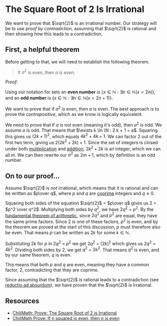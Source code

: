 # The Square Root of 2 Is Irrational

We want to prove that $\sqrt{2}$ is an irrational number. Our strategy will
be to use *proof by contradiction*, assuming that $\sqrt{2}$ is rational and
then showing how this leads to a contradiction.


## First, a helpful theorem

Before getting to that, we will need to establish the following theorem.

>  If $a^2$ is even, then $a$ is even.

*Proof:*

Using our notation for sets an **even number** is
$\{x \in \mathbb{N} : \exists n \in \mathbb{N} (x = 2n)\}$, and an
**odd number** is
$\{x \in \mathbb{N} : \exists n \in \mathbb{N} (x = 2n + 1)\}$.

We want to prove that if $a^2$ is even, then $a$ is even.  The best approach
is to prove the *contrapositive*, which as we know is logically equivalent.

We need to prove that if $a$ is not even (meaning it's odd), then
$a^2$ is odd.  We assume $a$ is odd. That means that
$\exists k \in \N : 2 k + 1 = a$. Squaring this gives us $(2k + 1)^2$, which
equals $4k^2 + 4k + 1$. We can factor 2 out of the first two term, giving us
$2(2k^2 + 2k) + 1$.  Since the set of integers is closed under both
[multiplication](https://proofwiki.org/wiki/Integer_Multiplication_is_Closed)
and
[addition](https://proofwiki.org/wiki/Integer_Addition_is_Closed),
$2k^2 + 2k$ is an integer, which we can all $m$. We can then rewrite our $a^2$
as $2m + 1$, which by definition is an odd number.


## On to our proof... 

Assume $\sqrt{2}$ is *not* irrational, which means that it is rational and
can be written as $p\over q$, where $p$ and $q$ are
[coprime](https://en.wikipedia.org/wiki/Coprime_integers) integers
and $q \neq 0$.  

Squaring both sides of the equation $\sqrt{2}$ = $p\over q$ gives us
$2$ = $p^2 \over q^2$.  Multiplying both sides by $q^2$, we have
$2q^2$ = $p^2$. By the
[fundamental theorem of arithmetic](https://en.wikipedia.org/wiki/Fundamental_theorem_of_arithmetic),
since $2q^2$ and $p^2$ are equal, they have the same prime factors. Since 2 is
one of these factors, $p^2$ is even, and by the theorem we proved at the
start of this discussion, $p$ must therefore also be even. That means $p$ can
be written as $2k$ for some $k \in \mathbb{N}$.

Substituting $2k$ for $p$ in $2q^2$ = $p^2$ we get $2q^2$ = $(2k)^2$ which
gives us $2q^2$ = $4k^2$. Dividing both sides by 2, we get
$q^2$ = $2k^2$.  That means $q^2$ is even, and by our same theorem, $q$ is
even.

This means that both $p$ and $q$ are even, meaning they have a common factor,
2, contradicting that they are coprime.

Since assuming that the $\sqrt{2}$ is rational leads to a contradiction
(see
[reductio ad absurdum](https://en.wikipedia.org/wiki/Reductio_ad_absurdum)),
we have proven that the $\sqrt{2}$ is irrational.


## Resources

* [ChiliMath: Prove: The Square Root of 2 is Irrational](https://www.chilimath.com/lessons/basic-math-proofs/prove-square-root-of-2-is-irrational/)
* [ChiliMath Prove: If n squared is even, then n is even](https://www.chilimath.com/lessons/basic-math-proofs/if-n-squared-is-even-then-n-is-even/)
